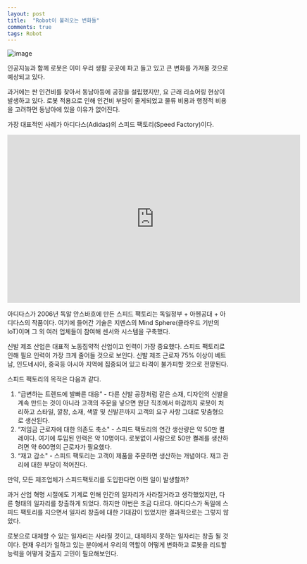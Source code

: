 ```yaml
---
layout: post
title:  "Robot이 불러오는 변화들"
comments: true
tags: Robot
---
```


![image](https://user-images.githubusercontent.com/111643/116030766-4a321200-a697-11eb-8a04-a22dd6fcf3f3.png)

인공지능과 함께 로봇은 이미 우리 생활 곳곳에 파고 들고 있고 큰 변화를 가져올 것으로 예상되고 있다.

과거에는 싼 인건비를 찾아서 동남아등에 공장을 설립했지만, 요 근래 리쇼어링 현상이 발생하고 있다. 로봇 적용으로 인해 인건비 부담이 줄게되었고 물류 비용과 행정적 비용을 고려하면 동남아에 있을 이유가 없어진다.

가장 대표적인 사례가 아디다스(Adidas)의 스피드 팩토리(Speed Factory)이다.

<iframe width="665" height="382" src="https://www.youtube.com/embed/J69OTyzm_5o" title="YouTube video player" frameborder="0" allow="accelerometer; autoplay; clipboard-write; encrypted-media; gyroscope; picture-in-picture" allowfullscreen></iframe>

아디다스가 2006년 독알 안스바흐에 만든 스피드 팩토리는 독일정부 + 아헨공대 + 아디다스의 작품이다. 여기에 들어간 기술은 지멘스의 Mind Sphere(클라우드 기반의 IoT)이며 그 외 여러 업체들이 참여해 센서와 시스템을 구축했다.

신발 제조 산업은 대표적 노동집약적 산업이고 인력이 가장 중요했다. 스피드 팩토리로 인해 필요 인력이 가장 크게 줄어들 것으로 보인다. 신발 제조 근로자 75% 이상이 베트남, 인도네시아, 중국등 아시아 지역에 집중되어 있고 타격이 불가피할 것으로 전망된다.

스피드 팩토리의 목적은 다음과 같다.

1. “급변하는 트렌드에 발빠른 대응” - 다른 신발 공장처럼 같은 소재, 디자인의 신발을 계속 만드는 것이 아니라 고객의 주문을 넣으면 원단 직조에서 마감까지 로봇이 처리하고 스타일, 깔창, 소재, 색깔 및 신발끈까지 고객의 요구 사항 그대로 맞춤형으로 생산된다.
2. “저임금 근로자에 대한 의존도 축소" - 스피드 팩토리의 연간 생산량은 약 50만 켤레이다. 여기에 투입된 인력은 약 10명이다. 로봇없이 사람으로 50만 켤레를 생산하려면 약 600명의 근로자가 필요했다.
3. “재고 감소" - 스피드 팩토리는 고객이 제품을 주문하면 생산하는 개념이다. 재고 관리에 대한 부담이 적어진다.

만약, 모든 제조업체가 스피드팩토리를 도입한다면 어떤 일이 발생할까?

과거 산업 혁명 시절에도 기계로 인해 인간의 일자리가 사라질거라고 생각했었지만, 다른 형태의 일자리를 창출하게 되었다. 하지만 이번은 조금 다르다. 아디다스가 독일에 스피드 팩토리를 지으면서 일자리 창출에 대한 기대감이 있었지만 결과적으로는 그렇지 않았다.

로봇으로 대체할 수 있는 일자리는 사라질 것이고, 대체하지 못하는 일자리는 창출 될 것이다. 현재 우리가 일하고 있는 분야에서 우리의 역할이 어떻게 변화하고 로봇을 리드할 능력을 어떻게 갖출지 고민이 필요해보인다.
